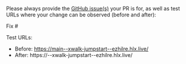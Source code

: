 Please always provide the [GitHub issue(s)](../issues) your PR is for, as well as test URLs where your change can be observed (before and after):

Fix #<gh-issue-id>

Test URLs:
- Before: https://main--xwalk-jumpstart--ezhilre.hlx.live/
- After: https://<branch>--xwalk-jumpstart--ezhilre.hlx.live/
